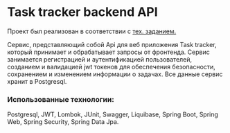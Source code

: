 <h1>Task tracker backend API</h1>
<p>
  Проект был реализован в соответствии с 
  <a href="https://zhukovsd.github.io/java-backend-learning-course/Projects/TaskTracker/">
     тех. заданием.
  </a>
</p>
<p>
   Сервис, представляющий собой Api для веб приложения Task tracker, который принимает и обрабатывает 
   запросы от фронтенда. Сервис занимается регистрацией и аутентификацией пользователей, созданием и 
   валидацией jwt токенов для обеспечения безопасности, сохранением и изменением информации о задачах. 
   Все данные сервис хранит в Postgresql.
</p>
<h3>Использованные технологии:</h3>
<p>
  Postgresql, JWT, Lombok, JUnit, Swagger, Liquibase, Spring Boot, Spring Web, Spring Security, Spring Data Jpa.
</p>
